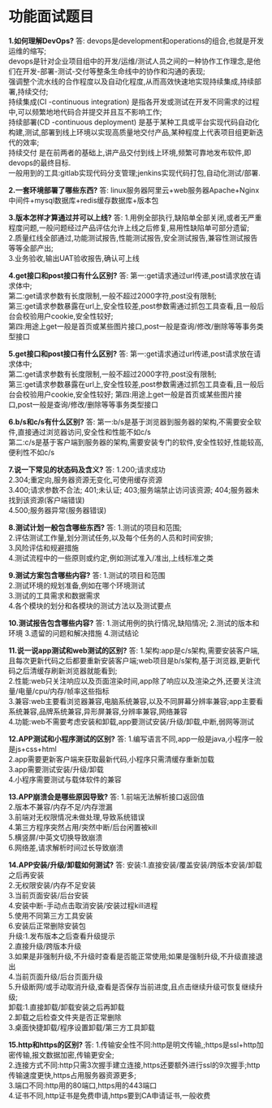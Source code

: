 # 功能面试题目
**1.如何理解DevOps?**
  答: devops是development和operations的组合,也就是开发运维的缩写;  
      devops是针对企业项目组中的开发/运维/测试人员之间的一种协作工作理念,是他们在开发-部署-测试-交付等整条生命线中的协作和沟通的表现;  
      强调整个流水线的合作程度以及自动化程度,从而高效快速地实现持续集成,持续部署,持续交付;  
      持续集成(CI -continuous integration)  是指各开发或测试在开发不同需求的过程中,可以频繁地地代码合并提交并且互不影响工作;  
      持续部署(CD -continuous deployment)  是基于某种工具或平台实现代码自动化构建,测试,部署到线上环境以实现高质量地交付产品,某种程度上代表项目组更新迭代的效率;  
      持续交付  是在前两者的基础上,讲产品交付到线上环境,频繁可靠地发布软件,即devops的最终目标.  
      一般用到的工具:gitlab实现代码分支管理;jenkins实现代码打包,自动化测试/部署.  
    
**2.一套环境部署了哪些东西?**
  答:  linux服务器阿里云+web服务器Apache+Nginx中间件+mysql数据库+redis缓存数据库+版本包  
    
**3.版本怎样才算通过并可以上线?**
  答:  1.用例全部执行,缺陷单全部关闭,或者无严重程度问题,一般问题经过产品评估允许上线之后修复,易用性缺陷单可部分遗留;  
       2.质量红线全部通过,功能测试报告,性能测试报告,安全测试报告,兼容性测试报告等等全部产出;  
       3.业务验收,输出UAT验收报告,确认可上线  
        
**4.get接口和post接口有什么区别?**
  答:  第一:get请求通过url传递,post请求放在请求体中;  
       第二:get请求参数有长度限制,一般不超过2000字符,post没有限制;  
       第三:get请求参数暴露在url上,安全性较差,post参数需通过抓包工具查看,且一般后台会校验用户cookie,安全性较好;  
       第四:用途上get一般是首页或某些图片接口,post一般是查询/修改/删除等等事务类型接口  
       
**5.get接口和post接口有什么区别?**
  答:  第一:get请求通过url传递,post请求放在请求体中;  
       第二:get请求参数有长度限制,一般不超过2000字符,post没有限制;  
       第三:get请求参数暴露在url上,安全性较差,post参数需通过抓包工具查看,且一般后台会校验用户cookie,安全性较好;
       第四:用途上get一般是首页或某些图片接口,post一般是查询/修改/删除等等事务类型接口  
       
**6.b/s和c/s有什么区别?**
  答:  第一:b/s是基于浏览器到服务器的架构,不需要安全软件,直接通过浏览器访问,安全性和性能不如c/s  
       第二:c/s是基于客户端到服务器的架构,需要安装专门的软件,安全性较好,性能较高,便利性不如c/s  

**7.说一下常见的状态码及含义?**
  答:  1.200;请求成功  
       2.304;重定向,服务器资源无变化,可使用缓存资源  
       3.400;请求参数不合法; 401;未认证; 403;服务端禁止访问该资源; 404;服务器未找到该资源(客户端错误)  
       4.500;服务器异常(服务器错误)  
       
**8.测试计划一般包含哪些东西?**
  答:  1.测试的项目和范围;  
       2.评估测试工作量,划分测试任务,以及每个任务的人员和时间安排;  
       3.风险评估和规避措施  
       4.测试流程中的一些原则或约定,例如测试准入/准出,上线标准之类  
       
**9.测试方案包含哪些内容?**
  答:  1.测试的项目和范围  
       2.测试环境的规划准备,例如在哪个环境测试  
       3.测试的工具需求和数据需求  
       4.各个模块的划分和各模块的测试方法以及测试要点  
       
**10.测试报告包含哪些内容?**
  答:  1.测试用例的执行情况,缺陷情况; 
       2.测试的版本和环境
       3.遗留的问题和解决措施
       4.测试结论  
       
**11.说一说app测试和web测试的区别?**
  答:  1.架构:app是c/s架构,需要安装客户端,且每次更新代码之后都要重新安装客户端;web项目是b/s架构,基于浏览器,更新代码之后清缓存刷新浏览器就能看到;  
       2.性能:web只关注响应以及页面渲染时间,app除了响应以及渲染之外,还要关注流量/电量/cpu/内存/帧率这些指标  
       3.兼容:web主要看浏览器兼容,电脑系统兼容,以及不同屏幕分辨率兼容;app主要看系统兼容,品牌系统兼容,异形屏兼容,分辨率兼容,网络兼容  
       4.功能:web不需要考虑安装和卸载,app要测试安装/升级/卸载,中断,弱网等测试  
       
**12.APP测试和小程序测试的区别?**
  答:  1.编写语言不同,app一般是java,小程序一般是js+css+html  
       2.app需要更新客户端来获取最新代码,小程序只需清缓存重新加载  
       3.app需要测试安装/升级/卸载  
       4.小程序需要测试与载体软件的兼容 
       
**13.APP崩溃会是哪些原因导致?**
  答:  1.前端无法解析接口返回值  
       2.版本不兼容/内存不足/内存泄漏  
       3.前端对无权限情况未做处理,导致系统错误  
       4.第三方程序突然占用/突然中断/后台闲置被kill  
       5.横竖屏/中英文切换导致崩溃  
       6.网络差,请求解析时间过长导致崩溃  
       
**14.APP安装/升级/卸载如何测试?**
  答:  安装:1.直接安装/覆盖安装/跨版本安装/卸载之后再安装  
           2.无权限安装/内存不足安装  
           3.当前页面安装/后台安装  
           4.安装中断-手动点击取消安装/安装过程kill进程  
           5.使用不同第三方工具安装  
           6.安装后正常删除安装包  
       升级:1.发布版本之后查看升级提示  
            2.直接升级/跨版本升级  
            3.如果是非强制升级,不升级时查看是否能正常使用;如果是强制升级,不升级直接退出  
            4.当前页面升级/后台页面升级  
            5.升级断网/或手动取消升级,查看是否保存当前进度,且点击继续升级可恢复继续升级;  
       卸载:1.直接卸载/卸载安装之后再卸载  
            2.卸载之后检查文件夹是否正常删除  
            3.桌面快捷卸载/程序设置卸载/第三方工具卸载  
            
**15.http和https的区别?**
  答:  1.传输安全性不同:http是明文传输,;https是ssl+http加密传输,报文数据加密,传输更安全;  
       2.连接方式不同:http只需3次握手建立连接,https还要额外进行ssl的9次握手;http传输速度更快,https占用服务器资源更多;  
       3.端口不同:http用的80端口,https用的443端口  
       4.证书不同,http证书是免费申请,https要到CA申请证书,一般收费  
            